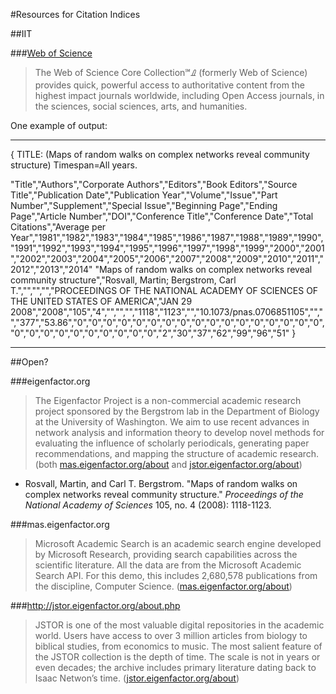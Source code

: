 #Resources for Citation Indices

##IIT

###[Web of Science](http://apps.webofknowledge.com/)

>The Web of Science Core Collection&#8480;&#2120; (formerly Web of Science) provides quick, powerful access to authoritative content from the highest impact journals worldwide, including Open Access journals, in the sciences, social sciences, arts, and humanities.

One example of output:

----
{
TITLE: (Maps of random walks on complex networks reveal community structure)
Timespan=All years.

"Title","Authors","Corporate Authors","Editors","Book Editors","Source Title","Publication Date","Publication Year","Volume","Issue","Part Number","Supplement","Special Issue","Beginning Page","Ending Page","Article Number","DOI","Conference Title","Conference Date","Total Citations","Average per Year","1981","1982","1983","1984","1985","1986","1987","1988","1989","1990","1991","1992","1993","1994","1995","1996","1997","1998","1999","2000","2001","2002","2003","2004","2005","2006","2007","2008","2009","2010","2011","2012","2013","2014"
"Maps of random walks on complex networks reveal community structure","Rosvall, Martin; Bergstrom, Carl T.","","","","PROCEEDINGS OF THE NATIONAL ACADEMY OF SCIENCES OF THE UNITED STATES OF AMERICA","JAN 29 2008","2008","105","4","","","","1118","1123","","10.1073/pnas.0706851105","","","377","53.86","0","0","0","0","0","0","0","0","0","0","0","0","0","0","0","0","0","0","0","0","0","0","0","0","0","0","0","2","30","37","62","99","96","51"
}

----

##Open?

###eigenfactor.org

>The Eigenfactor Project is a non-commercial academic research project sponsored by the Bergstrom lab in the Department of Biology at the University of Washington. We aim to use recent advances in network analysis and information theory to develop novel methods for evaluating the influence of scholarly periodicals, generating paper recommendations, and mapping the structure of academic research. (both [mas.eigenfactor.org/about](http://mas.eigenfactor.org/about.php) and [jstor.eigenfactor.org/about](http://jstor.eigenfactor.org/about.php))

* Rosvall, Martin, and Carl T. Bergstrom. "Maps of random walks on complex networks reveal community structure." *Proceedings of the National Academy of Sciences* 105, no. 4 (2008): 1118-1123.

###mas.eigenfactor.org

>Microsoft Academic Search is an academic search engine developed by Microsoft Research, providing search capabilities across the scientific literature. All the data are from the Microsoft Academic Search API. For this demo, this includes 2,680,578 publications from the discipline, Computer Science. ([mas.eigenfactor.org/about](http://mas.eigenfactor.org/about.php))

###http://jstor.eigenfactor.org/about.php

>JSTOR is one of the most valuable digital repositories in the academic world. Users have access to over 3 million articles from biology to biblical studies, from economics to music. The most salient feature of the JSTOR collection is the depth of time. The scale is not in years or even decades; the archive includes primary literature dating back to Isaac Netwon’s time. ([jstor.eigenfactor.org/about](http://jstor.eigenfactor.org/about.php))




